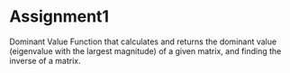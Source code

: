 # Assignment1
Dominant Value Function that calculates and returns the dominant value (eigenvalue with the largest magnitude) of a given matrix, and finding the inverse of a matrix.
